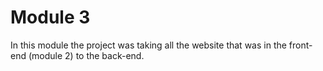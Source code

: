 # Module 3
In this module the project was taking all the website that was in the front-end (module 2) to the back-end.
